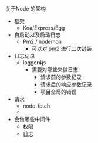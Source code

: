 关于Node 的架构

- 框架
  - Koa/Express/Egg
- 自启动以及启动日志
  - Pm2 / nodemon
    - 可以对 pm2 进行二次封装
- 日志记录
  - logger4js
    - 需要对哪些来做日志
      - 请求前的参数记录
      - 请求后的响应参数记录
      - 项目全局的错误
- 请求
  - node-fetch
  - 
- 会做哪些中间件
  - 权限
  - 日志